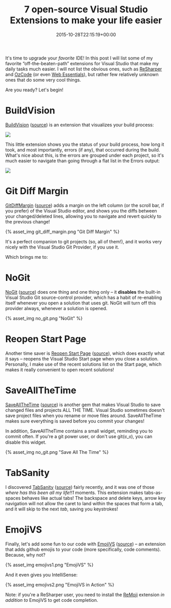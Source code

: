 ﻿---
title: 7 open-source Visual Studio Extensions to make your life easier
date: 2015-10-28T22:15:19+00:00
---
It's time to upgrade your _favorite_ IDE! In this post I will list some of my favorite &#8220;off-the-beaten-path&#8221; extensions for Visual Studio that make my daily tasks much easier. I will not list the obvious ones, such as [ReSharper](https://www.jetbrains.com/resharper/) and [OzCode](http://www.oz-code.com/) (or even [Web Essentials](http://vswebessentials.com/)), but rather few relatively unknown ones that do some very cool things.

Are you ready? Let's begin!

<!-- more -->

# BuildVision

[BuildVision](https://visualstudiogallery.msdn.microsoft.com/23d3c821-ca2d-4e1a-a005-4f70f12f77ba) ([source](https://github.com/nagits/BuildVision)) is an extension that visualizes your build process:

![](https://raw.githubusercontent.com/nagits/BuildVision/master/Screenshots/screenshot1.png)

This little extension shows you the status of your build process, how long it took, and most importantly, errors (if any), that occurred during the build. What's nice about this, is the errors are grouped under each project, so it's much easier to navigate than going through a flat list in the Errors output:

![](https://raw.githubusercontent.com/nagits/BuildVision/master/Screenshots/screenshot4.png)

# Git Diff Margin

[GitDiffMargin](https://visualstudiogallery.msdn.microsoft.com/cf49cf30-2ca6-4ea0-b7cc-6a8e0dadc1a8) ([source](https://github.com/laurentkempe/GitDiffMargin)) adds a margin on the left column (or the scroll bar, if you prefer) of the Visual Studio editor, and shows you the diffs between your changed/deleted lines, allowing you to navigate and revert quickly to the previous change!

{% asset_img git_diff_margin.png "Git Diff Margin" %}

It's a perfect companion to git projects (so, all of them!), and it works very nicely with the Visual Studio Git Provider, if you use it. 

Which brings me to:

# NoGit

[NoGit](https://visualstudiogallery.msdn.microsoft.com/146b404a-3c91-46ff-932a-fb0f8b826f94) ([source](https://github.com/markrendle/nogit)) does one thing and one thing only &ndash; it **disables** the built-in Visual Studio Git source-control provider, which has a habit of re-enabling itself whenever you open a solution that uses git. NoGit will turn off this provider always, whenever a solution is opened.

{% asset_img no_git.png "NoGit" %}

# Reopen Start Page

Another time saver is [Reopen Start Page](https://visualstudiogallery.msdn.microsoft.com/e64380ab-e3aa-4ac7-aa11-95719c5c91e9) ([source](https://github.com/jlattimer/VSReopenStartPage)), which does exactly what it says &ndash; reopens the Visual Studio Start page when you close a solution. Personally, I make use of the recent solutions list on the Start page, which makes it really convenient to open recent solutions!

# SaveAllTheTime

[SaveAllTheTime](https://visualstudiogallery.msdn.microsoft.com/ee676c7f-83e8-4ef8-87ab-22a95ae8f1d4) ([source](https://github.com/paulcbetts/SaveAllTheTime)) is another gem that makes Visual Studio to save changed files and projects ALL THE TIME. Visual Studio sometimes doesn't save project files when you rename or move files around. SaveAllTheTime makes sure everything is saved before you commit your changes!

In addition, SaveAllTheTime contains a small widget, reminding you to commit often. If you're a git power user, or don't use git(ಠ_ಠ), you can disable this widget.

{% asset_img no_git.png "Save All The Time" %}

# TabSanity

I discovered [TabSanity](https://visualstudiogallery.msdn.microsoft.com/ac4d4d6b-b017-4a42-8f72-55f0ffe850d7) ([source](https://github.com/jedmao/tabsanity-vs)) fairly recently, and it was one of those *where has this been all my life!!1* moments. This extension makes tabs-as-spaces behaves like actual tabs! The backspace and delete keys, arrow key navigation will not allow the caret to land within the spaces that form a tab, and it will skip to the next *tab*, saving you keystrokes!

# EmojiVS

Finally, let's add some fun to our code with [EmojiVS](https://visualstudiogallery.msdn.microsoft.com/88575465-8486-4c5a-8406-05e8d1d5b09d) ([source](https://github.com/jbevain/EmojiVS)) &ndash; an extension that adds github emojis to your code (more specifically, code comments). Because, why not?

{% asset_img emojivs1.png "EmojiVS" %}

And it even gives you IntelliSense:

{% asset_img emojivs2.png "EmojiVS in Action" %}

Note: if you're a ReSharper user, you need to install the [ReMoji](https://github.com/hmemcpy/ReSharper.ReMoji) extension _in addition to_ EmojiVS to get code completion.
